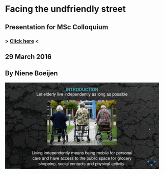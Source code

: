 # Facing the undfriendly street
## Presentation for MSc Colloquium 
### > [Click here](http://nieneb.github.io/ThesisPresentation/) <
## 29 March 2016
## By Niene Boeijen

![](img/screenshot.png)


